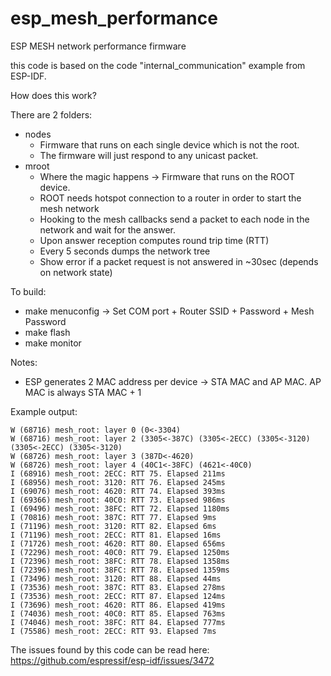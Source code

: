 # esp_mesh_performance
ESP MESH network performance firmware

this code is based on the code "internal_communication" example from ESP-IDF.

How does this work?

There are 2 folders:
- nodes
	- Firmware that runs on each single device which is not the root.
	- The firmware will just respond to any unicast packet.
- mroot
	- Where the magic happens -> Firmware that runs on the ROOT device.
	- ROOT needs hotspot connection to a router in order to start the mesh network
	- Hooking to the mesh callbacks send a packet to each node in the network and wait for the answer. 
	- Upon answer reception computes round trip time (RTT)
	- Every 5 seconds dumps the network tree
	- Show error if a packet request is not answered in ~30sec (depends on network state)

To build:
- make menuconfig -> Set COM port + Router SSID + Password + Mesh Password
- make flash
- make monitor

Notes:
- ESP generates 2 MAC address per device -> STA MAC and AP MAC. AP MAC is always STA MAC + 1

Example output:
```W (68716) mesh_root: Layer 0 means unknown! ME(3305)
W (68716) mesh_root: layer 0 (0<-3304)
W (68716) mesh_root: layer 2 (3305<-387C) (3305<-2ECC) (3305<-3120) (3305<-2ECC) (3305<-3120)
W (68726) mesh_root: layer 3 (387D<-4620)
W (68726) mesh_root: layer 4 (40C1<-38FC) (4621<-40C0)
I (68916) mesh_root: 2ECC: RTT 75. Elapsed 211ms
I (68956) mesh_root: 3120: RTT 76. Elapsed 245ms
I (69076) mesh_root: 4620: RTT 74. Elapsed 393ms
I (69366) mesh_root: 40C0: RTT 73. Elapsed 986ms
I (69496) mesh_root: 38FC: RTT 72. Elapsed 1180ms
I (70816) mesh_root: 387C: RTT 77. Elapsed 9ms
I (71196) mesh_root: 3120: RTT 82. Elapsed 6ms
I (71196) mesh_root: 2ECC: RTT 81. Elapsed 16ms
I (71726) mesh_root: 4620: RTT 80. Elapsed 656ms
I (72296) mesh_root: 40C0: RTT 79. Elapsed 1250ms
I (72396) mesh_root: 38FC: RTT 78. Elapsed 1358ms
I (72396) mesh_root: 38FC: RTT 78. Elapsed 1359ms
I (73496) mesh_root: 3120: RTT 88. Elapsed 44ms
I (73536) mesh_root: 387C: RTT 83. Elapsed 278ms
I (73536) mesh_root: 2ECC: RTT 87. Elapsed 124ms
I (73696) mesh_root: 4620: RTT 86. Elapsed 419ms
I (74036) mesh_root: 40C0: RTT 85. Elapsed 763ms
I (74046) mesh_root: 38FC: RTT 84. Elapsed 777ms
I (75586) mesh_root: 2ECC: RTT 93. Elapsed 7ms
```


The issues found by this code can be read here:
https://github.com/espressif/esp-idf/issues/3472
